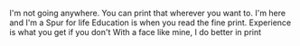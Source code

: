  I'm not going anywhere. You can print that wherever you want to. I'm here and I'm a Spur for life
 Education is when you read the fine print. Experience is what you get if you don't
 With a face like mine, I do better in print

